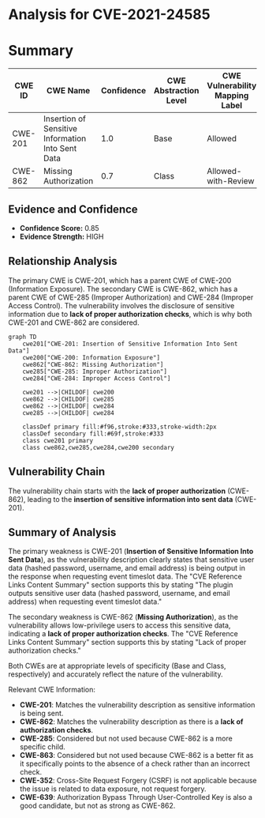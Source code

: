 # Analysis for CVE-2021-24585

# Summary
| CWE ID | CWE Name | Confidence | CWE Abstraction Level | CWE Vulnerability Mapping Label | CWE-Vulnerability Mapping Notes |
|---|---|---|---|---|---|
| CWE-201 | Insertion of Sensitive Information Into Sent Data | 1.0 | Base | Allowed | Primary CWE |
| CWE-862 | Missing Authorization | 0.7 | Class | Allowed-with-Review | Secondary Candidate |

## Evidence and Confidence

*   **Confidence Score:** 0.85
*   **Evidence Strength:** HIGH

## Relationship Analysis
The primary CWE is CWE-201, which has a parent CWE of CWE-200 (Information Exposure). The secondary CWE is CWE-862, which has a parent CWE of CWE-285 (Improper Authorization) and CWE-284 (Improper Access Control). The vulnerability involves the disclosure of sensitive information due to **lack of proper authorization checks**, which is why both CWE-201 and CWE-862 are considered.

```mermaid
graph TD
    cwe201["CWE-201: Insertion of Sensitive Information Into Sent Data"]
    cwe200["CWE-200: Information Exposure"]
    cwe862["CWE-862: Missing Authorization"]
    cwe285["CWE-285: Improper Authorization"]
    cwe284["CWE-284: Improper Access Control"]
    
    cwe201 -->|CHILDOF| cwe200
    cwe862 -->|CHILDOF| cwe285
    cwe862 -->|CHILDOF| cwe284
    cwe285 -->|CHILDOF| cwe284
    
    classDef primary fill:#f96,stroke:#333,stroke-width:2px
    classDef secondary fill:#69f,stroke:#333
    class cwe201 primary
    class cwe862,cwe285,cwe284,cwe200 secondary
```

## Vulnerability Chain
The vulnerability chain starts with the **lack of proper authorization** (CWE-862), leading to the **insertion of sensitive information into sent data** (CWE-201).

## Summary of Analysis
The primary weakness is CWE-201 (**Insertion of Sensitive Information Into Sent Data**), as the vulnerability description clearly states that sensitive user data (hashed password, username, and email address) is being output in the response when requesting event timeslot data. The "CVE Reference Links Content Summary" section supports this by stating "The plugin outputs sensitive user data (hashed password, username, and email address) when requesting event timeslot data."

The secondary weakness is CWE-862 (**Missing Authorization**), as the vulnerability allows low-privilege users to access this sensitive data, indicating a **lack of proper authorization checks**. The "CVE Reference Links Content Summary" section supports this by stating "Lack of proper authorization checks."

Both CWEs are at appropriate levels of specificity (Base and Class, respectively) and accurately reflect the nature of the vulnerability.

Relevant CWE Information:
*   **CWE-201**: Matches the vulnerability description as sensitive information is being sent.
*   **CWE-862**: Matches the vulnerability description as there is a **lack of authorization checks**.
*   **CWE-285**: Considered but not used because CWE-862 is a more specific child.
*   **CWE-863**: Considered but not used because CWE-862 is a better fit as it specifically points to the absence of a check rather than an incorrect check.
*   **CWE-352**: Cross-Site Request Forgery (CSRF) is not applicable because the issue is related to data exposure, not request forgery.
*   **CWE-639**: Authorization Bypass Through User-Controlled Key is also a good candidate, but not as strong as CWE-862.
